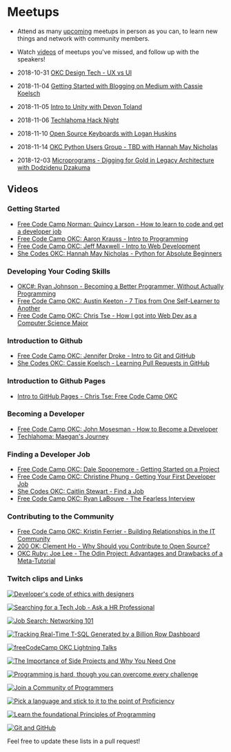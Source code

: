 # Meetups

* Attend as many [upcoming](upcoming.md) meetups in person as you can, to learn new things and network with community members.

* Watch [videos](videos.md) of meetups you've missed, and follow up with the speakers!

* 2018-10-31 [OKC Design Tech - UX vs UI](https://www.meetup.com/OKC-Design-Tech/events/255262130/)
* 2018-11-04 [Getting Started with Blogging on Medium with Cassie Koelsch](https://www.meetup.com/FreeCodeCampOKC/events/255581026/)
* 2018-11-05 [Intro to Unity with Devon Toland](https://www.meetup.com/OKC-Sharp/events/254941518/)
* 2018-11-06 [Techlahoma Hack Night](https://www.meetup.com/Techlahoma-Foundation/events/zpmmnpyxpbjb/)
* 2018-11-10 [Open Source Keyboards with Logan Huskins](https://www.meetup.com/OKC-OSH/events/254715153/)
* 2018-11-14 [OKC Python Users Group - TBD with Hannah May Nicholas](https://www.meetup.com/okcpython/)
* 2018-12-03 [Microprograms - Digging for Gold in Legacy Architecture with Dodzidenu Dzakuma](https://www.meetup.com/OKC-Sharp/events/255477000/)

## Videos

### Getting Started
* [Free Code Camp Norman: Quincy Larson - How to learn to code and get a developer job](https://www.youtube.com/watch?v=FiZzQugVSVo)
* [Free Code Camp OKC: Aaron Krauss - Intro to Programming](https://www.youtube.com/watch?v=zOt2pZROEuM)
* [Free Code Camp OKC: Jeff Maxwell - Intro to Web Development](https://www.youtube.com/watch?v=7l13fxjESAE)
* [She Codes OKC: Hannah May Nicholas - Python for Absolute Beginners](https://www.youtube.com/watch?v=hU7CWQhD4Ek)

### Developing Your Coding Skills
* [OKC#: Ryan Johnson - Becoming a Better Programmer, Without Actually Programming](https://www.youtube.com/watch?v=q0Sw-12nCt0)
* [Free Code Camp OKC: Austin Keeton - 7 Tips from One Self-Learner to Another](https://www.youtube.com/watch?v=kBx5XbHjPAY)
* [Free Code Camp OKC: Chris Tse - How I got into Web Dev as a Computer Science Major](https://www.youtube.com/watch?v=2wdUNCObvfE)

### Introduction to Github
* [Free Code Camp OKC: Jennifer Droke - Intro to Git and GitHub](https://www.twitch.tv/videos/316858556)
* [She Codes OKC: Cassie Koelsch - Learning Pull Requests in GitHub](https://www.youtube.com/watch?v=7kUe46mBD18)

### Introduction to Github Pages
* [Intro to GitHub Pages - Chris Tse: Free Code Camp OKC](https://www.youtube.com/watch?v=LAbsB4lqh6c)

### Becoming a Developer
* [Free Code Camp OKC: John Mosesman - How to Become a Developer](https://www.youtube.com/watch?v=vYct8lrMkuM)
* [Techlahoma: Maegan's Journey](https://youtu.be/PZj53WT4wcg)

### Finding a Developer Job
* [Free Code Camp OKC: Dale Spoonemore - Getting Started on a Project](https://www.youtube.com/watch?v=6XenFgLagTs)
* [Free Code Camp OKC: Christine Phung - Getting Your First Developer Job](https://www.youtube.com/watch?v=_2RmjYX3gsE)
* [She Codes OKC: Caitlin Stewart - Find a Job](https://www.youtube.com/watch?v=FeyMJwrbPi4)
* [Free Code Camp OKC: Ryan LaBouve - The Fearless Interview](https://www.youtube.com/watch?v=vI3qsCbMcKI)

### Contributing to the Community
* [Free Code Camp OKC: Kristin Ferrier - Building Relationships in the IT Community](https://www.youtube.com/watch?v=bLsKi5YySNY)
* [200 OK: Clement Ho - Why Should you Contribute to Open Source?](https://www.youtube.com/watch?v=kvLBr9kgxoo)
* [OKC Ruby: Joe Lee - The Odin Project: Advantages and Drawbacks of a Meta-Tutorial](https://www.youtube.com/watch?v=kEW9-acYxTo)

### Twitch clips and Links
[![Developer's code of ethics with designers](https://clips-media-assets2.twitch.tv/AT-cm%7C465719897-preview-260x147.jpg)](https://www.twitch.tv/techlahoma/clip/OddSplendidHippoArsonNoSexy?filter=clips&range=all&sort=time "Developer's code of ethics with designers")

[![Searching for a Tech Job - Ask a HR Professional](https://clips-media-assets2.twitch.tv/vod-723175753-offset-78-preview-260x147.jpg)](https://www.twitch.tv/techlahoma/clip/WealthyBoredWaspMcaT?filter=clips&range=30d&sort=time "Searching for a Tech Job - Ask a HR Professional")

[![Job Search: Networking 101](https://clips-media-assets2.twitch.tv/vod-688427338-offset-1118-preview-260x147.jpg)](https://www.twitch.tv/techlahoma/clip/UninterestedRudeBibimbapBigBrother?filter=clips&range=all&sort=time "Job Search: Networking 101")

[![Tracking Real-Time T-SQL Generated by a Billion Row Dashboard](https://clips-media-assets2.twitch.tv/AT-cm%7C496580137-preview-260x147.jpg)](https://www.twitch.tv/techlahoma/clip/FlaccidEphemeralWolfPupper?filter=clips&range=all&sort=time "Tracking Real-Time T-SQL Generated by a Billion Row Dashboard")

[![freeCodeCamp OKC Lightning Talks](https://clips-media-assets2.twitch.tv/8162143722359878954-offset-262-preview-260x147.jpg)](https://www.twitch.tv/techlahoma/clip/CuteBraveSpindleMcaT?filter=clips&range=all&sort=time "freeCodeCamp OKC Lightning Talks")

[![The Importance of Side Projects and Why You Need One](https://clips-media-assets2.twitch.tv/32787175408-offset-2614-preview-260x147.jpg)](https://www.twitch.tv/techlahoma/clip/ClearAntediluvianWalletCoolStoryBob?filter=clips&range=all&sort=time "The Importance of Side Projects and Why You Need One")

[![Programming is hard, though you can overcome every challenge](https://clips-media-assets2.twitch.tv/AT-cm%7C315247121-preview-260x147.jpg)](https://www.twitch.tv/techlahoma/clip/TawdryGloriousTigerKippa?filter=clips&range=all&sort=time "Programming is hard, though you can overcome every challenge")

[![Join a Community of Programmers](https://clips-media-assets2.twitch.tv/AT-cm%7C315249998-preview-260x147.jpg)](https://www.twitch.tv/techlahoma/clip/TalentedTastyTurnipPeoplesChamp?filter=clips&range=all&sort=time "Join a Community of Programmers")

[![Pick a language and stick to it to the point of Proficiency](https://clips-media-assets2.twitch.tv/AT-cm%7C315253695-preview-260x147.jpg)](https://www.twitch.tv/techlahoma/clip/NurturingSarcasticPartridgeFUNgineer?filter=clips&range=all&sort=time "Pick a language and stick to it to the point of Proficiency")

[![Learn the foundational Principles of Programming](https://clips-media-assets2.twitch.tv/AT-cm%7C315248196-preview-260x147.jpg)](https://www.twitch.tv/techlahoma/clip/GenerousSpeedyCobblerTBCheesePull?filter=clips&range=all&sort=time "Learn the foundational Principles of Programming")

[![Git and GitHub](https://clips-media-assets2.twitch.tv/AT-cm%7C314815935-preview-260x147.jpg)](https://www.twitch.tv/techlahoma/clip/RichComfortablePotMoreCowbell?filter=clips&range=all&sort=time "Git and GitHub")

Feel free to update these lists in a pull request!
